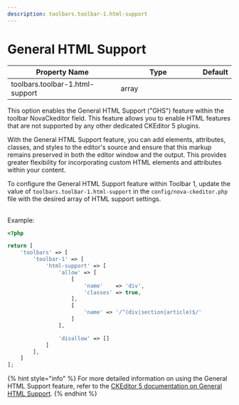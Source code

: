 ```yaml
---
description: toolbars.toolbar-1.html-support
---
```


# General HTML Support

<table><thead><tr><th>Property Name</th><th width="168.33333333333331">Type</th><th>Default</th></tr></thead><tbody><tr><td>toolbars.toolbar-1.html-support</td><td>array</td><td></td></tr></tbody></table>

This option enables the General HTML Support ("GHS") feature within the toolbar NovaCkeditor field. This feature allows you to enable HTML features that are not supported by any other dedicated CKEditor 5 plugins.

With the General HTML Support feature, you can add elements, attributes, classes, and styles to the editor's source and ensure that this markup remains preserved in both the editor window and the output. This provides greater flexibility for incorporating custom HTML elements and attributes within your content.

To configure the General HTML Support feature within Toolbar 1, update the value of `toolbars.toolbar-1.html-support` in the `config/nova-ckeditor.php` file with the desired array of HTML support settings.

\
Example:

```php
<?php

return [    
    'toolbars' => [
        'toolbar-1' => [
            'html-support' => [
                'allow' => [
                    [
                        'name'    => 'div',
                        'classes' => true,
                    ],
                    [
                        'name' => '/^(div|section|article)$/'
                    ]
                ],

                'disallow' => []
            ]
        ],
    ]
];
```

{% hint style="info" %}
For more detailed information on using the General HTML Support feature, refer to the [CKEditor 5 documentation on General HTML Support](https://ckeditor.com/docs/ckeditor5/latest/features/html/general-html-support.html).
{% endhint %}





